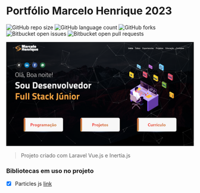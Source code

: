 # Portfólio Marcelo Henrique 2023

![GitHub repo size](https://img.shields.io/github/repo-size/marceloteck/ProjectPortifolio2023?style=for-the-badge)
![GitHub language count](https://img.shields.io/github/languages/count/marceloteck/ProjectPortifolio2023?style=for-the-badge)
![GitHub forks](https://img.shields.io/github/forks/marceloteck/ProjectPortifolio2023?style=for-the-badge)
![Bitbucket open issues](https://img.shields.io/bitbucket/issues/marceloteck/ProjectPortifolio2023?style=for-the-badge)
![Bitbucket open pull requests](https://img.shields.io/bitbucket/pr-raw/marceloteck/ProjectPortifolio2023?style=for-the-badge)

<img src="/docs/image/Portifolio.png" alt="Exemplo imagem">

> Projeto criado com Laravel Vue.js e Inertia.js

### Bibliotecas em uso no projeto

- [x] Particles js [link](https://vincentgarreau.com/particles.js/)

